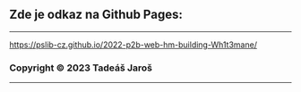 ## Zde je odkaz na Github Pages: 
---
https://pslib-cz.github.io/2022-p2b-web-hm-building-Wh1t3mane/

### Copyright © 2023 Tadeáš Jaroš
---
